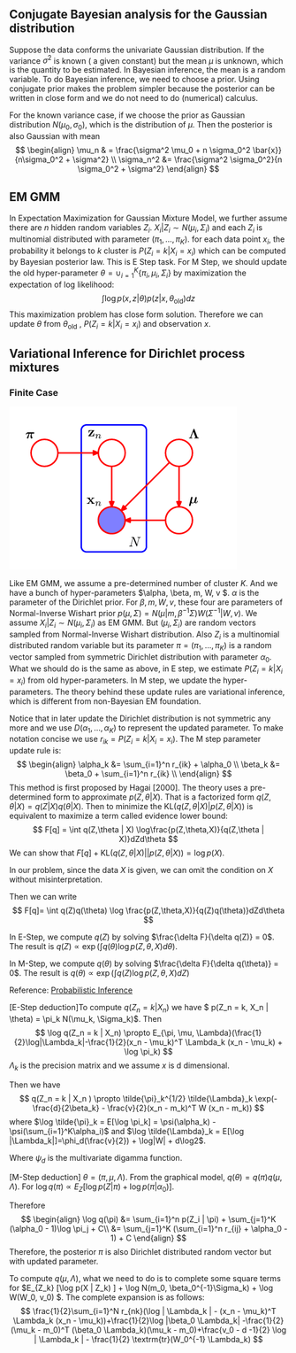 ## Conjugate Bayesian analysis for the Gaussian distribution

Suppose the data conforms the univariate Gaussian distribution. If the variance $\sigma^2$ is known ( a given constant) but the mean $\mu$ is unknown, which is the quantity to be estimated. In Bayesian inference, the mean is a random variable. To do Bayesian inference, we need to choose a prior. Using conjugate prior makes the problem simpler because the posterior can be written in close form and we do not need to do (numerical) calculus. 

For the known variance case, if we choose the prior as Gaussian distribution $N(\mu_0, \sigma_0)$, which is the distribution of $\mu$. Then the posterior is also Gaussian with mean 
$$
\begin{align}
\mu_n & = \frac{\sigma^2 \mu_0 + n \sigma_0^2 \bar{x}}{n\sigma_0^2 + \sigma^2} \\
\sigma_n^2 &= \frac{\sigma^2 \sigma_0^2}{n \sigma_0^2 + \sigma^2}
\end{align}
$$

## EM GMM

In Expectation Maximization for Gaussian Mixture Model, we further assume there are $n$ hidden random variables $Z_i$. $X_i | Z_i \sim N(\mu_i, \Sigma_i)$ and each $Z_i$ is multinomial distributed  with parameter ($\pi_1, \dots, \pi_K$). for each data point $x_i$, the probability it belongs to $k$ cluster is $P(Z_i = k | X_i = x_i)$ which can be computed by Bayesian posterior law. This is E Step task. For M Step, we should update the old hyper-parameter $\theta = \cup_{i=1}^K\{\pi_i, \mu_i, \Sigma_i\}$ by maximization the expectation of log likelihood:
$$
\int \log p(x,z | \theta) p(z | x, \theta_{\textrm{old}}) dz
$$
This maximization problem has close form solution. Therefore we can update $\theta$ from $\theta_{\textrm{old}}$ , $P(Z_i = k | X_i = x_i)$ and observation $x$. 

## Variational Inference for Dirichlet process mixtures

### Finite Case

![graphical model](./graphical_model.png)

Like EM GMM, we assume a pre-determined number of cluster $K$.  And we have a bunch of hyper-parameters  $\alpha, \beta, m, W, v $.  $\alpha$ is the parameter of the Dirichlet prior. For $\beta, m, W, v$, these four are parameters of Normal-Inverse Wishart prior $p(\mu, \Sigma) = N(\mu | m, \beta^{-1} \Sigma)W(\Sigma^{-1}| W, v)$. We assume $X_i | Z_i \sim N(\mu_i, \Sigma_i)$ as EM GMM. But $(\mu_i, \Sigma_i)$ are random vectors sampled from Normal-Inverse Wishart distribution. Also $Z_i$ is a multinomial distributed random variable but its parameter $\pi = (\pi_1, \dots, \pi_K)$ is a random vector sampled from symmetric Dirichlet distribution with parameter $\alpha_0$.  What we should do is the same as above, in E step, we estimate $P(Z_i = k | X_i = x_i)$ from old hyper-parameters. In M step, we update the hyper-parameters.  The theory behind these update rules are variational inference, which is different from non-Bayesian EM foundation.

Notice that in later update the Dirichlet distribution is not symmetric any more and we use $D(\alpha_1, \dots, \alpha_K)$ to represent the updated parameter. To make notation concise we use $r_{ik} = P(Z_i=k | X_i = x_i)$. The M step parameter update rule is:
$$
\begin{align}
\alpha_k &= \sum_{i=1}^n r_{ik} + \alpha_0 \\
\beta_k &= \beta_0 + \sum_{i=1}^n r_{ik} \\
\end{align}
$$
This method is first proposed by Hagai [2000]. The theory uses a pre-determined form to approximate $p(Z,\theta | X)$. That is a factorized form $q(Z,\theta | X) = q(Z | X) q(\theta | X)$.  Then to minimize the $\textrm{KL}(q(Z,\theta | X) | p(Z,\theta | X))$ is equivalent to maximize a term called evidence lower bound:
$$
F[q] = \int q(Z,\theta | X) \log\frac{p(Z,\theta,X)}{q(Z,\theta | X)}dZd\theta
$$
We can show that $F[q] + \textrm{KL}(q(Z,\theta | X) || p(Z,\theta | X)) = \log p(X)$.

In our problem, since the data $X$ is given, we can omit the condition on $X$ without misinterpretation. 

Then we can write
$$
F[q]= \int q(Z)q(\theta) \log \frac{p(Z,\theta,X)}{q(Z)q(\theta)}dZd\theta
$$


In E-Step, we compute $q(Z)$ by solving $\frac{\delta F}{\delta q(Z)} = 0$. The result is $q(Z) \propto \exp(\int q(\theta) \log p(Z,\theta, X)d\theta)$.

In M-Step, we compute $q(\theta)$ by solving $\frac{\delta F}{\delta q(\theta)} = 0$. The result is $q(\theta) \propto \exp(\int q(Z) \log p(Z,\theta, X)dZ)$

Reference: [Probabilistic Inference](https://www.doc.ic.ac.uk/~dfg/ProbabilisticInference/IDAPISlides17_18.pdf)

[E-Step deduction]To compute $q(Z_n = k | X_n)$ we have $ p(Z_n = k, X_n | \theta) = \pi_k N(\mu_k, \Sigma_k)$. Then 
$$
\log q(Z_n = k | X_n) \propto E_{\pi, \mu, \Lambda}(\frac{1}{2}\log|\Lambda_k|-\frac{1}{2}(x_n - \mu_k)^T \Lambda_k (x_n - \mu_k) + \log \pi_k)
$$
$\Lambda_k$ is the precision matrix and we assume $x$ is d dimensional. 

Then we have 
$$
q(Z_n = k | X_n ) \propto \tilde{\pi}_k^{1/2} \tilde{\Lambda}_k \exp(-\frac{d}{2\beta_k} - \frac{v}{2}(x_n - m_k)^T W (x_n - m_k))
$$
where $\log \tilde{\pi}_k = E[\log \pi_k] = \psi(\alpha_k) - \psi(\sum_{i=1}^K\alpha_i)$ and $\log \tilde{\Lambda}_k = E[\log |\Lambda_k|]=\phi_d(\frac{v}{2}) + \log|W| + d\log2$.

Where $\psi_d$ is the multivariate digamma function.

[M-Step deduction] $\theta = (\pi, \mu, \Lambda)$. From the graphical model, $q(\theta) = q(\pi) q(\mu, \Lambda)$. For $\log q(\pi) \propto E_{Z}[\log p(Z | \pi) + \log p(\pi | \alpha_0)]$. 

Therefore
$$
\begin{align}
\log q(\pi) &= \sum_{i=1}^n p(Z_i | \pi) + \sum_{j=1}^K (\alpha_0 - 1)\log \pi_j + C\\
&= \sum_{j=1}^K (\sum_{i=1}^n r_{ij} + \alpha_0 - 1) + C
\end{align}
$$
Therefore, the posterior $\pi$ is also Dirichlet distributed random vector but with updated parameter.

To compute $q(\mu, \Lambda)$, what we need to do is to complete some square terms for $E_{Z_k} [\log p(X | Z_k) ] + \log N(m_0, \beta_0^{-1}\Sigma_k) + \log W(W_0, v_0) $. The complete expansion is as follows:
$$
\frac{1}{2}\sum_{i=1}^N r_{nk}(\log | \Lambda_k |  - (x_n - \mu_k)^T \Lambda_k (x_n - \mu_k))+\frac{1}{2}\log |\beta_0 \Lambda_k| -\frac{1}{2}(\mu_k - m_0)^T (\beta_0 \Lambda_k)(\mu_k - m_0)+\frac{v_0 - d -1}{2} \log | \Lambda_k | - \frac{1}{2} \textrm{tr}(W_0^{-1} \Lambda_k)
$$
